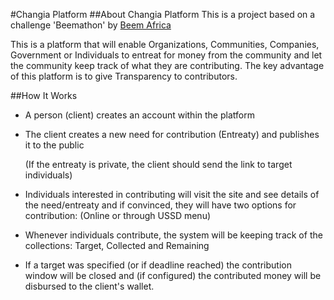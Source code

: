 #Changia Platform
##About Changia Platform
This is a project based on a challenge 'Beemathon' by [Beem Africa](https://beem.africa)

This is a platform that will enable Organizations, Communities, Companies, Government or Individuals to entreat for money from the community and let the community keep track of what they are contributing. The key advantage of this platform is to give Transparency to contributors.

##How It Works
* A person (client) creates an account within the platform
* The client creates a new need for contribution (Entreaty) and publishes it to the public
  
  (If the entreaty is private, the client should send the link to target individuals)
* Individuals interested in contributing will visit the site and see details of the need/entreaty
 and if convinced, they will have two options for contribution: (Online or through USSD menu)
* Whenever individuals contribute, the system will be keeping track of the collections: Target, Collected and Remaining
* If a target was specified (or if deadline reached) the contribution window will be closed and (if configured) the contributed 
money will be disbursed to the client's wallet.

